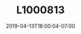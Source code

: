 ---
title: L1000813
date: 2019-04-13T18:00:04-07:00
draft: false
location: Olympic Peninsula, WA
img_url: https://d17enza3bfujl8.cloudfront.net/L1000813.jpg
original_fn: ""
tags:
- Olympic Peninsula, WA
- trees
- landscapes
- hiking

---